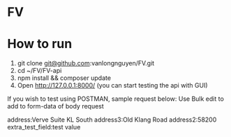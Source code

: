 # FV

# How to run
1. git clone git@github.com:vanlongnguyen/FV.git
2. cd ~/FV/FV-api 
3. npm install && composer update
4. Open http://127.0.0.1:8000/ (you can start testing the api with GUI)

If you wish to test using POSTMAN, sample request below:
Use Bulk edit to add to form-data of body request

address:Verve Suite KL South
address3:Old Klang Road
address2:58200
extra_test_field:test value
